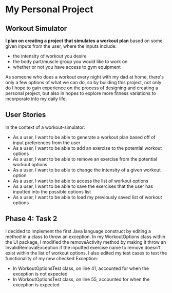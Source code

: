 # My Personal Project

## Workout Simulator

**I plan on creating a project that simulates a workout plan** based on some given inputs from the user, where
the inputs include:
- the intensity of workout you desire
- the body part/muscle group you would like to work on
- whether or not you have access to gym equipment

As someone who does a workout every night with my dad at home, there's only a few options of what we can do, so by 
building this project, not only do I hope to gain experience on the process of designing and creating a personal project, but also in hopes to
explore more fitness variations to incorporate into my daily life.
 

## User Stories

In the context of a workout-simulator:

- As a user, I want to be able to generate a workout plan based off of input preferences from the user
- As a user, I want to be able to add an exercise to the potential workout options
- As a user, I want to be able to remove an exercise from the potential workout options
- As a user, I want to be able to change the intensity of a given workout option
- As a user, I want to be able to access the list of workout options
- As a user, I want to be able to save the exercises that the user has inputted into the possible options list
- As a user, I want to be able to load my previously saved list of workout options


## Phase 4: Task 2

I decided to implement the first Java language construct by editing a method in a class to throw an exception.
In my WorkoutOptions class within the UI package, I modified the removeActivity method by making it throw an 
InvalidRemovalException if the inputted exercise name to remove doesn't exist within the list of workout options.
I also edited my test cases to test the functionality of my new checked Exception:
- In WorkoutOptionsTest class, on line 41, accounted for when the exception is not expected
- In WorkoutOptionsTest class, on line 55, accounted for when the exception is expected
